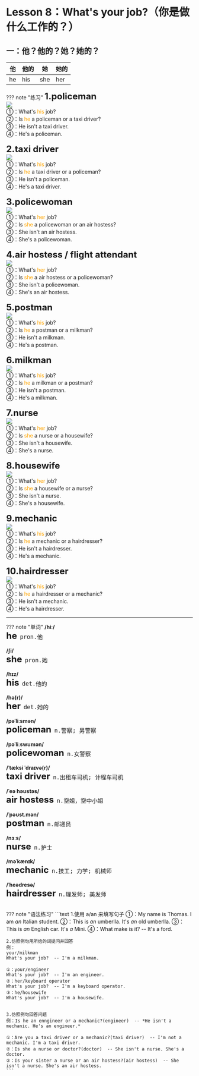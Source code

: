 # Lesson 8：What's your job?（你是做什么工作的？）


## 一：他？他的？她？她的？

| 他 | 他的 | 她 | 她的 |
| -- | --- | -- | --- |
| he | his | she | her |


??? note "练习"
    <font size=5>**1.policeman**<br></font>
    ![](../img/Frist/Lesson-8/Lesson-8_01.png)<br>
    ①：What's <font color=orange>his</font> job?<br>
    ②：Is <font color=orange>he</font> a policeman or a taxi driver?<br>
    ③：He isn't a taxi driver.<br>
    ④：He's a policeman.<br>
    <br>
    <font size=5>**2.taxi driver**<br></font>
    ![](../img/Frist/Lesson-8/Lesson-8_02.png)<br>
    ①：What's <font color=orange>his</font> job?<br>
    ②：Is <font color=orange>he</font> a taxi driver or a policeman?<br>
    ③：He isn't a policeman.<br>
    ④：He's a taxi driver.<br>
    <br>
    <font size=5>**3.policewoman**<br></font>
    ![](../img/Frist/Lesson-8/Lesson-8_03.png)<br>
    ①：What's <font color=orange>her</font> job?<br>
    ②：Is <font color=orange>she</font> a policewoman or an air hostess?<br>
    ③：She isn't an air hostess.<br>
    ④：She's a policewoman.<br>
    <br>
    <font size=5>**4.air hostess / flight attendant**<br></font>
    ![](../img/Frist/Lesson-8/Lesson-8_04.png)<br>
    ①：What's <font color=orange>her</font> job?<br>
    ②：Is <font color=orange>she</font> a air hostess or a policewoman?<br>
    ③：She isn't a policewoman.<br>
    ④：She's an air hostess.<br>
    <br>
    <font size=5>**5.postman**<br></font>
    ![](../img/Frist/Lesson-8/Lesson-8_05.png)<br>
    ①：What's <font color=orange>his</font> job?<br>
    ②：Is <font color=orange>he</font> a postman or a milkman?<br>
    ③：He isn't a milkman.<br>
    ④：He's a postman.<br>
    <br>
    <font size=5>**6.milkman**<br></font>
    ![](../img/Frist/Lesson-8/Lesson-8_06.png)<br>
    ①：What's <font color=orange>his</font> job?<br>
    ②：Is <font color=orange>he</font> a milkman or a postman?<br>
    ③：He isn't a postman.<br>
    ④：He's a milkman.<br>
    <br>
    <font size=5>**7.nurse**<br></font>
    ![](../img/Frist/Lesson-8/Lesson-8_07.png)<br>
    ①：What's <font color=orange>her</font> job?<br>
    ②：Is <font color=orange>she</font> a nurse or a housewife?<br>
    ③：She isn't a housewife.<br>
    ④：She's a nurse.<br>
    <br>
    <font size=5>**8.housewife**<br></font>
    ![](../img/Frist/Lesson-8/Lesson-8_08.png)<br>
    ①：What's <font color=orange>her</font> job?<br>
    ②：Is <font color=orange>she</font> a housewife or a nurse?<br>
    ③：She isn't a nurse.<br>
    ④：She's a housewife.<br>
    <br>
    <font size=5>**9.mechanic**<br></font>
    ![](../img/Frist/Lesson-8/Lesson-8_09.png)<br>
    ①：What's <font color=orange>his</font> job?<br>
    ②：Is <font color=orange>he</font> a mechanic or a hairdresser?<br>
    ③：He isn't a hairdresser.<br>
    ④：He's a mechanic.<br>
    <br>
    <font size=5>**10.hairdresser**<br></font>
    ![](../img/Frist/Lesson-8/Lesson-8_10.png)<br>
    ①：What's <font color=orange>his</font> job?<br>
    ②：Is <font color=orange>he</font> a hairdresser or a mechanic?<br>
    ③：He isn't a mechanic.<br>
    ④：He's a hairdresser.<br>


---
??? note "单词"
    **/hiː/**<br>
    <font size=5>**he**</font>&nbsp;&nbsp;<font size=4>`pron.他`</font><br>
    <br>
    **/ʃi/**<br>
    <font size=5>**she**</font>&nbsp;&nbsp;<font size=4>`pron.她`</font><br>
    <br>
    **/hɪz/**<br>
    <font size=5>**his**</font>&nbsp;&nbsp;<font size=4>`det.他的`</font><br>
    <br>
    **/hə(r)/**<br>
    <font size=5>**her**</font>&nbsp;&nbsp;<font size=4>`det.她的`</font><br>
    <br>
    **/pəˈliːsmən/**<br>
    <font size=5>**policeman**</font>&nbsp;&nbsp;<font size=4>`n.警察; 男警察`</font><br>
    <br>
    **/pəˈliːswʊmən/**<br>
    <font size=5>**policewoman**</font>&nbsp;&nbsp;<font size=4>`n.女警察`</font><br>
    <br>
    **/ˈtæksi ˈdraɪvə(r)/**<br>
    <font size=5>**taxi driver**</font>&nbsp;&nbsp;<font size=4>`n.出租车司机; 计程车司机`</font><br>
    <br>
    **/ˈeə həʊstəs/**<br>
    <font size=5>**air hostess**</font>&nbsp;&nbsp;<font size=4>`n.空姐，空中小姐`</font><br>
    <br>
    **/ˈpəʊst.mən/**<br>
    <font size=5>**postman**</font>&nbsp;&nbsp;<font size=4>`n.邮递员`</font><br>
    <br>
    **/nɜːs/**<br>
    <font size=5>**nurse**</font>&nbsp;&nbsp;<font size=4>`n.护士`</font><br>
    <br>
    **/məˈkænɪk/**<br>
    <font size=5>**mechanic**</font>&nbsp;&nbsp;<font size=4>`n.技工; 力学; 机械师`</font><br>
    <br>
    **/ˈheədresə/**<br>
    <font size=5>**hairdresser**</font>&nbsp;&nbsp;<font size=4>`n.理发师; 美发师`</font><br>
    <br>


??? note "语法练习"
    ```text
    1.使用 a/an 来填写句子
    ①：My name is Thomas. I am *an* Italian student.
    ②：This is *an* umberlla. It's *an* old umberlla.
    ③：This is *an* English car. It's *a* Mini.
    ④：What make is it?  -- It's a ford.


    2.仿照例句用所给的词提问并回答
    例：
    your/milkman
    What's your job?  -- I'm a milkman.

    ①：your/engineer
    What's your job?  -- I'm an engineer.
    ②：her/keyboard operator
    What's your job?  -- I'm a keyboard operator.
    ③：he/housewife
    What's your job?  -- I'm a housewife.


    3.仿照例句回答问题
    例：Is he an enngineer or a mechanic?(engineer)  -- *He isn't a mechanic. He's an engineer.*

    ①：Are you a taxi driver or a mechanic?(taxi driver)  -- I'm not a mechanic. I'm a taxi driver.
    ②：Is she a nurse or doctor?(doctor)  -- She isn't a nurse. She's a doctor.
    ②：Is your sister a nurse or an air hostess?(air hostess)  -- She isn't a nurse. She's an air hostess.
    ```
